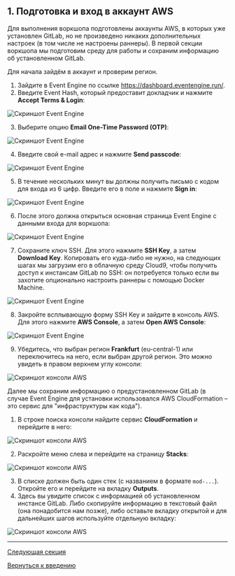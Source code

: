 ## 1. Подготовка и вход в аккаунт AWS

Для выполнения воркшопа подготовлены аккаунты AWS, в которых уже установлен GitLab, но не произведено никаких дополнительных настроек (в том числе не настроены раннеры). В первой секции воркшопа мы подготовим среду для работы и сохраним информацию об установленном GitLab.

Для начала зайдём в аккаунт и проверим регион.

1. Зайдите в Event Engine по ссылке https://dashboard.eventengine.run/.
2. Введите Event Hash, который предоставит докладчик и нажмите **Accept Terms & Login**:

![Скриншот Event Engine](./images/EE-EventHash.png)

3. Выберите опцию **Email One-Time Password (OTP)**:

![Скриншот Event Engine](./images/EE-SignInMethod.png)

4. Введите свой e-mail адрес и нажмите **Send passcode**:

![Скриншот Event Engine](./images/EE-OTP.png)

5. В течение нескольких минут вы должны получить письмо с кодом для входа из 6 цифр. Введите его в поле и нажмите **Sign in**:

![Скриншот Event Engine](./images/EE-OTPCode.png)

6. После этого должна открыться основная страница Event Engine с данными входа для воркшопа:

![Скриншот Event Engine](./images/EE-Dashboard.png)

7. Сохраните ключ SSH. Для этого нажмите **SSH Key**, а затем **Download Key**. Копировать его куда-либо не нужно, на следующих шагах мы загрузим его в облачную среду Cloud9, чтобы получить доступ к инстансам GitLab по SSH: он потребуется только если вы захотите опционально настроить раннеры с помощью Docker Machine.

![Скриншот Event Engine](./images/EE-SSHKey.png)

8. Закройте всплывающую форму SSH Key и зайдите в консоль AWS. Для этого нажмите **AWS Console**, а затем **Open AWS Console**:

![Скриншот Event Engine](./images/EE-AWSConsole.png)

9. Убедитесь, что выбран регион **Frankfurt** (eu-central-1) или переключитесь на него, если выбран другой регион. Это можно увидеть в правом верхнем углу консоли:

![Скриншот консоли AWS](./images/AWSConsole-Region.png)

Далее мы сохраним информацию о предустановленном GitLab (в случае Event Engine для установки использовался AWS CloudFormation – это сервис для "инфраструктуры как кода").

1. В строке поиска консоли найдите сервис **CloudFormation** и перейдите в него:

![Скриншот консоли AWS](./images/AWSConsole-CloudFormationSearch.png)

2. Раскройте меню слева и перейдите на страницу **Stacks**:

![Скриншот консоли AWS](./images/AWSConsole-CloudFormationMenu.png)

3. В списке должен быть один стек (с названием в формате `mod-...`). Откройте его и перейдите на вкладку **Outputs**.
4. Здесь вы увидите список с информацией об установленном инстансе GitLab. Либо скопируйте информацию в текстовый файл (она понадобится нам позже), либо оставьте вкладку открытой и для дальнейших шагов используйте отдельную вкладку:

![Скриншот консоли AWS](./images/AWSConsole-CloudFormationStackOutput.png)

---

[Следующая секция](Section2.md)

[Вернуться к введению](../README.md)